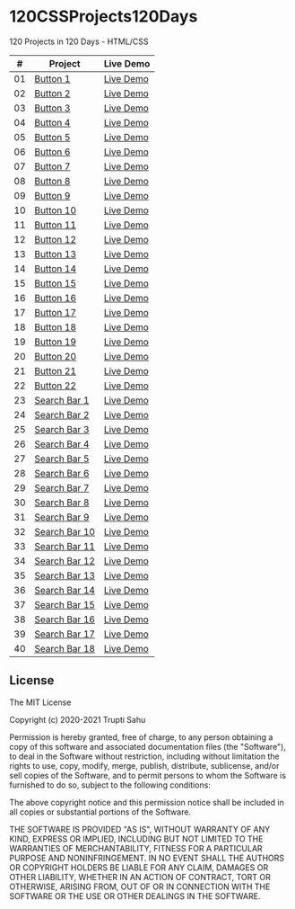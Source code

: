 # 120CSSProjects120Days
120 Projects in 120 Days - HTML/CSS

|  #  | Project                                                                                                                     | Live Demo                                                                         |
| :-: | --------------------------------------------------------------------------------------------------------------------------- | --------------------------------------------------------------------------------- |
| 01  | [Button 1](https://github.com/TruptiSahu/120CSSProjects120Days/tree/master/1.Button/btn-1)                             | [Live Demo](https://codepen.io/TruptiSahu/pen/dypYzoQ)               |
| 02  | [Button 2](https://github.com/TruptiSahu/120CSSProjects120Days/tree/master/1.Button/btn-2)                             | [Live Demo](https://codepen.io/TruptiSahu/pen/rNMOzxY)               |
| 03  | [Button 3](https://github.com/TruptiSahu/120CSSProjects120Days/tree/master/1.Button/btn-3)                             | [Live Demo](https://codepen.io/TruptiSahu/pen/oNzjezJ)               |
| 04  | [Button 4](https://github.com/TruptiSahu/120CSSProjects120Days/tree/master/1.Button/btn-4)                             | [Live Demo](https://codepen.io/TruptiSahu/pen/LYRpjxM)
| 05  | [Button 5](https://github.com/TruptiSahu/120CSSProjects120Days/tree/master/1.Button/btn-5)                             | [Live Demo](https://codepen.io/TruptiSahu/pen/PoGPKpq)
| 06  | [Button 6](https://github.com/TruptiSahu/120CSSProjects120Days/tree/master/1.Button/btn-6)                             | [Live Demo](https://codepen.io/TruptiSahu/pen/XWjmaME)
| 07  | [Button 7](https://github.com/TruptiSahu/120CSSProjects120Days/tree/master/1.Button/btn-7)                             | [Live Demo](https://codepen.io/TruptiSahu/pen/GRjpvvg)
| 08  | [Button 8](https://github.com/TruptiSahu/120CSSProjects120Days/tree/master/1.Button/btn-8)                             | [Live Demo](https://codepen.io/TruptiSahu/pen/qBaOXXL)
| 09  | [Button 9](https://github.com/TruptiSahu/120CSSProjects120Days/tree/master/1.Button/btn-9)                             | [Live Demo](https://codepen.io/TruptiSahu/pen/jOMbLGm)
| 10  | [Button 10](https://github.com/TruptiSahu/120CSSProjects120Days/tree/master/1.Button/btn-10)                             | [Live Demo](https://codepen.io/TruptiSahu/pen/RwGWZjb)
| 11  | [Button 11](https://github.com/TruptiSahu/120CSSProjects120Days/tree/master/1.Button/btn-11)                             | [Live Demo](https://codepen.io/TruptiSahu/pen/MWjavOO)
| 12  | [Button 12](https://github.com/TruptiSahu/120CSSProjects120Days/tree/master/1.Button/btn-12)                             | [Live Demo](https://codepen.io/TruptiSahu/pen/rNMOzYv)
| 13  | [Button 13](https://github.com/TruptiSahu/120CSSProjects120Days/tree/master/1.Button/btn-13)                             | [Live Demo](https://codepen.io/TruptiSahu/pen/abmvyER)
| 14  | [Button 14](https://github.com/TruptiSahu/120CSSProjects120Days/tree/master/1.Button/btn-14)                             | [Live Demo](https://codepen.io/TruptiSahu/pen/RwGWZQw)
| 15  | [Button 15](https://github.com/TruptiSahu/120CSSProjects120Days/tree/master/1.Button/btn-15)                             | [Live Demo](https://codepen.io/TruptiSahu/pen/xxEwLYQ)
| 16  | [Button 16](https://github.com/TruptiSahu/120CSSProjects120Days/tree/master/1.Button/btn-16)                             | [Live Demo](https://codepen.io/TruptiSahu/pen/OJRyjvN)
| 17  | [Button 17](https://github.com/TruptiSahu/120CSSProjects120Days/tree/master/1.Button/btn-17)                             | [Live Demo](https://codepen.io/TruptiSahu/pen/zYKvdWJ)
| 18  | [Button 18](https://github.com/TruptiSahu/120CSSProjects120Days/tree/master/1.Button/btn-18)                             | [Live Demo](https://codepen.io/TruptiSahu/pen/RwGWZJN)
| 19  | [Button 19](https://github.com/TruptiSahu/120CSSProjects120Days/tree/master/1.Button/btn-19)                             | [Live Demo](https://codepen.io/TruptiSahu/pen/YzGyxjK)
| 20  | [Button 20](https://github.com/TruptiSahu/120CSSProjects120Days/tree/master/1.Button/btn-20)                             | [Live Demo](https://codepen.io/TruptiSahu/pen/yLaYoxv)
| 21  | [Button 21](https://github.com/TruptiSahu/120CSSProjects120Days/tree/master/1.Button/btn-21)                             | [Live Demo](https://codepen.io/TruptiSahu/pen/MWjavPV)
| 22  | [Button 22](https://github.com/TruptiSahu/120CSSProjects120Days/tree/master/1.Button/btn-22)                             | [Live Demo](https://codepen.io/TruptiSahu/pen/abmvyQX)
| 23  | [Search Bar 1](https://github.com/TruptiSahu/120CSSProjects120Days/tree/master/2.Search%20Bar/searchBar-1)                             | [Live Demo](https://codepen.io/TruptiSahu/pen/RwGWLba)
| 24  | [Search Bar 2](https://github.com/TruptiSahu/120CSSProjects120Days/tree/master/2.Search%20Bar/searchBar-2)                             | [Live Demo](https://codepen.io/TruptiSahu/pen/rNMOGjb)
| 25  | [Search Bar 3](https://github.com/TruptiSahu/120CSSProjects120Days/tree/master/2.Search%20Bar/searchBar-3)                             | [Live Demo](https://codepen.io/TruptiSahu/pen/PoGPJpK)
| 26  | [Search Bar 4](https://github.com/TruptiSahu/120CSSProjects120Days/tree/master/2.Search%20Bar/searchBar-4)                             | [Live Demo](https://codepen.io/TruptiSahu/pen/WNGQZOJ)
| 27  | [Search Bar 5](https://github.com/TruptiSahu/120CSSProjects120Days/tree/master/2.Search%20Bar/searchBar-5)                             | [Live Demo](https://codepen.io/TruptiSahu/pen/JjRYrLY)
| 28  | [Search Bar 6](https://github.com/TruptiSahu/120CSSProjects120Days/tree/master/2.Search%20Bar/searchBar-6)                             | [Live Demo](https://codepen.io/TruptiSahu/pen/BaLowvV)
| 29  | [Search Bar 7](https://github.com/TruptiSahu/120CSSProjects120Days/tree/master/2.Search%20Bar/searchBar-7)                             | [Live Demo](https://codepen.io/TruptiSahu/pen/LYRpzvx)
| 30  | [Search Bar 8](https://github.com/TruptiSahu/120CSSProjects120Days/tree/master/2.Search%20Bar/searchBar-8)                             | [Live Demo](https://codepen.io/TruptiSahu/pen/GRjpMaQ)
| 31  | [Search Bar 9](https://github.com/TruptiSahu/120CSSProjects120Days/tree/master/2.Search%20Bar/searchBar-9)                             | [Live Demo](https://codepen.io/TruptiSahu/pen/jOMbGjJ)
| 32  | [Search Bar 10](https://github.com/TruptiSahu/120CSSProjects120Days/tree/master/2.Search%20Bar/searchBar-10)                             | [Live Demo](https://codepen.io/TruptiSahu/pen/yLaYPBm)
| 33  | [Search Bar 11](https://github.com/TruptiSahu/120CSSProjects120Days/tree/master/2.Search%20Bar/searchBar-11)                             | [Live Demo](https://codepen.io/TruptiSahu/pen/ZEpbapb)
| 34  | [Search Bar 12](https://github.com/TruptiSahu/120CSSProjects120Days/tree/master/2.Search%20Bar/searchBar-12)                             | [Live Demo](https://codepen.io/TruptiSahu/pen/NWRGwRm)
| 35  | [Search Bar 13](https://github.com/TruptiSahu/120CSSProjects120Days/tree/master/2.Search%20Bar/searchBar-13)                             | [Live Demo](https://codepen.io/TruptiSahu/pen/QWKjOGX)
| 36  | [Search Bar 14](https://github.com/TruptiSahu/120CSSProjects120Days/tree/master/2.Search%20Bar/searchBar-14)                             | [Live Demo](https://codepen.io/TruptiSahu/pen/poEjdeo)
| 37  | [Search Bar 15](https://github.com/TruptiSahu/120CSSProjects120Days/tree/master/2.Search%20Bar/searchBar-15)                             | [Live Demo](https://codepen.io/TruptiSahu/pen/mdrepae)
| 38  | [Search Bar 16](https://github.com/TruptiSahu/120CSSProjects120Days/tree/master/2.Search%20Bar/searchBar-16)                             | [Live Demo](https://codepen.io/TruptiSahu/pen/BaLoJMp)
| 39  | [Search Bar 17](https://github.com/TruptiSahu/120CSSProjects120Days/tree/master/2.Search%20Bar/searchBar-17)                             | [Live Demo](https://codepen.io/TruptiSahu/pen/zYKvpeM)
| 40  | [Search Bar 18](https://github.com/TruptiSahu/120CSSProjects120Days/tree/master/2.Search%20Bar/searchBar-18)                             | [Live Demo](https://codepen.io/TruptiSahu/pen/RwGWZJN)

## License

The MIT License

Copyright (c) 2020-2021 Trupti Sahu

Permission is hereby granted, free of charge, to any person obtaining a copy
of this software and associated documentation files (the "Software"), to deal
in the Software without restriction, including without limitation the rights
to use, copy, modify, merge, publish, distribute, sublicense, and/or sell
copies of the Software, and to permit persons to whom the Software is
furnished to do so, subject to the following conditions:

The above copyright notice and this permission notice shall be included in
all copies or substantial portions of the Software.

THE SOFTWARE IS PROVIDED "AS IS", WITHOUT WARRANTY OF ANY KIND, EXPRESS OR
IMPLIED, INCLUDING BUT NOT LIMITED TO THE WARRANTIES OF MERCHANTABILITY,
FITNESS FOR A PARTICULAR PURPOSE AND NONINFRINGEMENT. IN NO EVENT SHALL THE
AUTHORS OR COPYRIGHT HOLDERS BE LIABLE FOR ANY CLAIM, DAMAGES OR OTHER
LIABILITY, WHETHER IN AN ACTION OF CONTRACT, TORT OR OTHERWISE, ARISING FROM,
OUT OF OR IN CONNECTION WITH THE SOFTWARE OR THE USE OR OTHER DEALINGS IN
THE SOFTWARE.

